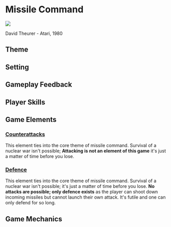 # Missile Command
![](http://upload.wikimedia.org/wikipedia/en/8/86/A5200_Missile_Command.png)
 
David Theurer - Atari, 1980

## Theme
## Setting
## Gameplay Feedback
## Player Skills

## Game Elements
### [Counterattacks](/elements#Counterattacks)
This element ties into the core theme of missile command. Survival of a nuclear war isn't possible; **Attacking is not an element of this game** it's just a matter of time before you lose.

### [Defence](/elements#Defence)
This element ties into the core theme of missile command. Survival of a nuclear war isn't possible; it's just a matter of time before you lose. **No attacks are possible; only defence exists** as the player can shoot down incoming missiles but cannot launch their own attack. It's futile and one can only defend for so long.

## Game Mechanics